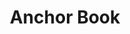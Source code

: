 ---
title: "Anchor Book"
description: "Framework for building Solana programs with ergonomic Rust tooling."
authors: ["@coral-xyz"]
tags: ["Early", "Solana", "Anchor", "Development Framework"]
languages: ["Rust"]
url: "https://www.anchor-lang.com/"
dateAdded: 2025-08-12
level: "Beginner"
category: "Tooling"
---